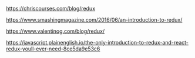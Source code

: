 https://chriscourses.com/blog/redux

https://www.smashingmagazine.com/2016/06/an-introduction-to-redux/

https://www.valentinog.com/blog/redux/

https://javascript.plainenglish.io/the-only-introduction-to-redux-and-react-redux-youll-ever-need-8ce5da9e53c6

